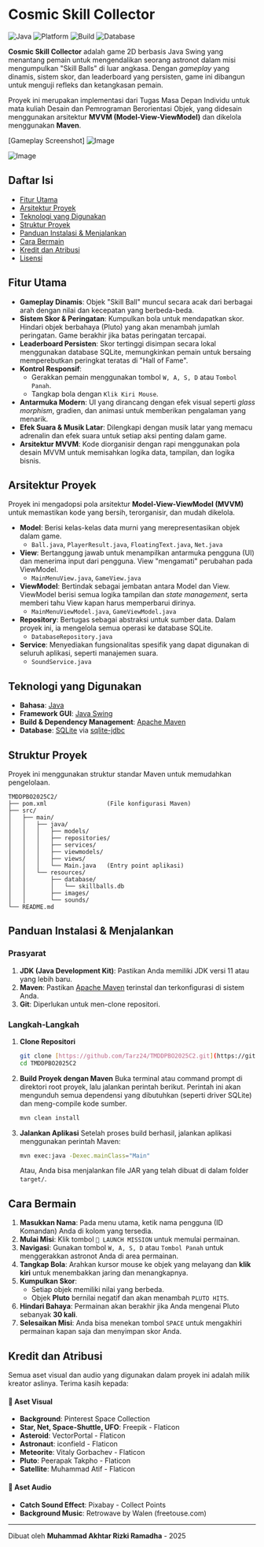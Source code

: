 # Cosmic Skill Collector

![Java](https://img.shields.io/badge/language-Java-orange.svg)
![Platform](https://img.shields.io/badge/platform-Swing%20GUI-blue.svg)
![Build](https://img.shields.io/badge/build-Maven-red.svg)
![Database](https://img.shields.io/badge/database-SQLite-blue.svg)

**Cosmic Skill Collector** adalah game 2D berbasis Java Swing yang menantang pemain untuk mengendalikan seorang astronot dalam misi mengumpulkan "Skill Balls" di luar angkasa. Dengan *gameplay* yang dinamis, sistem skor, dan leaderboard yang persisten, game ini dibangun untuk menguji refleks dan ketangkasan pemain.

Proyek ini merupakan implementasi dari Tugas Masa Depan Individu untuk mata kuliah Desain dan Pemrograman Berorientasi Objek, yang didesain menggunakan arsitektur **MVVM (Model-View-ViewModel)** dan dikelola menggunakan **Maven**.

[Gameplay Screenshot]
![Image](https://github.com/user-attachments/assets/ca235d74-abcc-4be4-a529-3526f6e04911)

![Image](https://github.com/user-attachments/assets/a45f5f23-df18-4768-bf9f-dc8714898f15)

## Daftar Isi
- [Fitur Utama](#fitur-utama)
- [Arsitektur Proyek](#arsitektur-proyek)
- [Teknologi yang Digunakan](#teknologi-yang-digunakan)
- [Struktur Proyek](#struktur-proyek)
- [Panduan Instalasi & Menjalankan](#panduan-instalasi--menjalankan)
- [Cara Bermain](#cara-bermain)
- [Kredit dan Atribusi](#kredit-dan-atribusi)
- [Lisensi](#lisensi)

## Fitur Utama
- **Gameplay Dinamis**: Objek "Skill Ball" muncul secara acak dari berbagai arah dengan nilai dan kecepatan yang berbeda-beda.
- **Sistem Skor & Peringatan**: Kumpulkan bola untuk mendapatkan skor. Hindari objek berbahaya (Pluto) yang akan menambah jumlah peringatan. Game berakhir jika batas peringatan tercapai.
- **Leaderboard Persisten**: Skor tertinggi disimpan secara lokal menggunakan database SQLite, memungkinkan pemain untuk bersaing memperebutkan peringkat teratas di "Hall of Fame".
- **Kontrol Responsif**:
    - Gerakkan pemain menggunakan tombol `W, A, S, D` atau `Tombol Panah`.
    - Tangkap bola dengan `Klik Kiri Mouse`.
- **Antarmuka Modern**: UI yang dirancang dengan efek visual seperti *glass morphism*, gradien, dan animasi untuk memberikan pengalaman yang menarik.
- **Efek Suara & Musik Latar**: Dilengkapi dengan musik latar yang memacu adrenalin dan efek suara untuk setiap aksi penting dalam game.
- **Arsitektur MVVM**: Kode diorganisir dengan rapi menggunakan pola desain MVVM untuk memisahkan logika data, tampilan, dan logika bisnis.

## Arsitektur Proyek
Proyek ini mengadopsi pola arsitektur **Model-View-ViewModel (MVVM)** untuk memastikan kode yang bersih, terorganisir, dan mudah dikelola.

- **Model**: Berisi kelas-kelas data murni yang merepresentasikan objek dalam game.
  - `Ball.java`, `PlayerResult.java`, `FloatingText.java`, `Net.java`
- **View**: Bertanggung jawab untuk menampilkan antarmuka pengguna (UI) dan menerima input dari pengguna. View "mengamati" perubahan pada ViewModel.
  - `MainMenuView.java`, `GameView.java`
- **ViewModel**: Bertindak sebagai jembatan antara Model dan View. ViewModel berisi semua logika tampilan dan *state management*, serta memberi tahu View kapan harus memperbarui dirinya.
  - `MainMenuViewModel.java`, `GameViewModel.java`
- **Repository**: Bertugas sebagai abstraksi untuk sumber data. Dalam proyek ini, ia mengelola semua operasi ke database SQLite.
  - `DatabaseRepository.java`
- **Service**: Menyediakan fungsionalitas spesifik yang dapat digunakan di seluruh aplikasi, seperti manajemen suara.
  - `SoundService.java`

## Teknologi yang Digunakan
- **Bahasa**: [Java](https://www.java.com/)
- **Framework GUI**: [Java Swing](https://docs.oracle.com/javase/tutorial/uiswing/)
- **Build & Dependency Management**: [Apache Maven](https://maven.apache.org/)
- **Database**: [SQLite](https://www.sqlite.org/) via [sqlite-jdbc](https://github.com/xerial/sqlite-jdbc)

## Struktur Proyek
Proyek ini menggunakan struktur standar Maven untuk memudahkan pengelolaan.
```
TMDDPBO2025C2/
├── pom.xml                 (File konfigurasi Maven)
├── src/
│   ├── main/
│   │   ├── java/
│   │   │   ├── models/
│   │   │   ├── repositories/
│   │   │   ├── services/
│   │   │   ├── viewmodels/
│   │   │   ├── views/
│   │   │   └── Main.java   (Entry point aplikasi)
│   │   └── resources/
│   │       ├── database/
│   │       │   └── skillballs.db
│   │       ├── images/
│   │       └── sounds/
└── README.md
```

## Panduan Instalasi & Menjalankan

### Prasyarat
1.  **JDK (Java Development Kit)**: Pastikan Anda memiliki JDK versi 11 atau yang lebih baru.
2.  **Maven**: Pastikan [Apache Maven](https://maven.apache.org/download.cgi) terinstal dan terkonfigurasi di sistem Anda.
3.  **Git**: Diperlukan untuk men-clone repositori.

### Langkah-Langkah
1.  **Clone Repositori**
    ```sh
    git clone [https://github.com/Tarz24/TMDDPBO2025C2.git](https://github.com/Tarz24/TMDDPBO2025C2.git)
    cd TMDDPBO2025C2
    ```
2.  **Build Proyek dengan Maven**
    Buka terminal atau command prompt di direktori root proyek, lalu jalankan perintah berikut. Perintah ini akan mengunduh semua dependensi yang dibutuhkan (seperti driver SQLite) dan meng-compile kode sumber.
    ```sh
    mvn clean install
    ```
3.  **Jalankan Aplikasi**
    Setelah proses build berhasil, jalankan aplikasi menggunakan perintah Maven:
    ```sh
    mvn exec:java -Dexec.mainClass="Main"
    ```
    Atau, Anda bisa menjalankan file JAR yang telah dibuat di dalam folder `target/`.

## Cara Bermain
1.  **Masukkan Nama**: Pada menu utama, ketik nama pengguna (ID Komandan) Anda di kolom yang tersedia.
2.  **Mulai Misi**: Klik tombol `🚀 LAUNCH MISSION` untuk memulai permainan.
3.  **Navigasi**: Gunakan tombol `W, A, S, D` atau `Tombol Panah` untuk menggerakkan astronot Anda di area permainan.
4.  **Tangkap Bola**: Arahkan kursor mouse ke objek yang melayang dan **klik kiri** untuk menembakkan jaring dan menangkapnya.
5.  **Kumpulkan Skor**:
    - Setiap objek memiliki nilai yang berbeda.
    - Objek **Pluto** bernilai negatif dan akan menambah `PLUTO HITS`.
6.  **Hindari Bahaya**: Permainan akan berakhir jika Anda mengenai Pluto sebanyak **30 kali**.
7.  **Selesaikan Misi**: Anda bisa menekan tombol `SPACE` untuk mengakhiri permainan kapan saja dan menyimpan skor Anda.

## Kredit dan Atribusi
Semua aset visual dan audio yang digunakan dalam proyek ini adalah milik kreator aslinya. Terima kasih kepada:

#### 🎨 Aset Visual
- **Background**: Pinterest Space Collection
- **Star, Net, Space-Shuttle, UFO**: Freepik - Flaticon
- **Asteroid**: VectorPortal - Flaticon
- **Astronaut**: iconfield - Flaticon
- **Meteorite**: Vitaly Gorbachev - Flaticon
- **Pluto**: Peerapak Takpho - Flaticon
- **Satellite**: Muhammad Atif - Flaticon

#### 🎵 Aset Audio
- **Catch Sound Effect**: Pixabay - Collect Points
- **Background Music**: Retrowave by Walen (freetouse.com)

---

Dibuat oleh **Muhammad Akhtar Rizki Ramadha** - 2025
